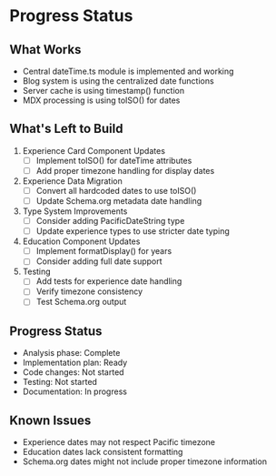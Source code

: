 # Progress Status

## What Works
- Central dateTime.ts module is implemented and working
- Blog system is using the centralized date functions
- Server cache is using timestamp() function
- MDX processing is using toISO() for dates

## What's Left to Build
1. Experience Card Component Updates
   - [ ] Implement toISO() for dateTime attributes
   - [ ] Add proper timezone handling for display dates

2. Experience Data Migration
   - [ ] Convert all hardcoded dates to use toISO()
   - [ ] Update Schema.org metadata date handling

3. Type System Improvements
   - [ ] Consider adding PacificDateString type
   - [ ] Update experience types to use stricter date typing

4. Education Component Updates
   - [ ] Implement formatDisplay() for years
   - [ ] Consider adding full date support

5. Testing
   - [ ] Add tests for experience date handling
   - [ ] Verify timezone consistency
   - [ ] Test Schema.org output

## Progress Status
- Analysis phase: Complete
- Implementation plan: Ready
- Code changes: Not started
- Testing: Not started
- Documentation: In progress

## Known Issues
- Experience dates may not respect Pacific timezone
- Education dates lack consistent formatting
- Schema.org dates might not include proper timezone information
